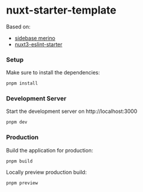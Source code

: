 # nuxt-starter-template

Based on:

-   [sidebase merino](https://sidebase.io/)
-   [nuxt3-eslint-starter](https://github.com/weicheng2138/nuxt3-eslint-starter/)

### Setup

Make sure to install the dependencies:

```bash
pnpm install
```

### Development Server

Start the development server on http://localhost:3000

```bash
pnpm dev
```

### Production

Build the application for production:

```bash
pnpm build
```

Locally preview production build:

```bash
pnpm preview
```

